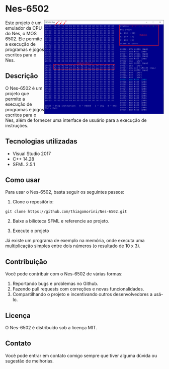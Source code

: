 # Nes-6502

<img src="Nes-6502.PNG" width="380" height="298" align="right">

Este projeto é um emulador da CPU do Nes, o MOS 6502. Ele permite a execução de programas e jogos escritos para o Nes.

## Descrição

O Nes-6502 é um projeto que permite a execução de programas e jogos escritos para o Nes, além de fornecer uma interface de usuário para a execução de instruções.

## Tecnologias utilizadas

- Visual Studio 2017
- C++ 14.28
- SFML 2.5.1

## Como usar

Para usar o Nes-6502, basta seguir os seguintes passos:

1. Clone o repositório:

```
git clone https://github.com/thiagomorini/Nes-6502.git
```

2. Baixe a bilioteca SFML e referencie ao projeto.

3. Execute o projeto

Já existe um programa de exemplo na memória, onde executa uma multiplicação simples entre dois números (o resultado de 10 x 3).

## Contribuição

Você pode contribuir com o Nes-6502 de várias formas:

1. Reportando bugs e problemas no Github.
2. Fazendo pull requests com correções e novas funcionalidades.
3. Compartilhando o projeto e incentivando outros desenvolvedores a usá-lo.

## Licença
O Nes-6502 é distribuído sob a licença MIT.

## Contato
Você pode entrar em contato comigo sempre que tiver alguma dúvida ou sugestão de melhorias.
